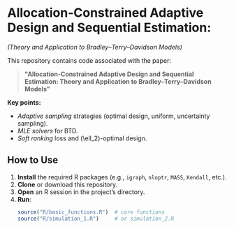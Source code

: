 # Allocation-Constrained Adaptive Design and Sequential Estimation: 
*(Theory and Application to Bradley–Terry–Davidson Models)*

This repository contains code associated with the paper:

> **"Allocation-Constrained Adaptive Design and Sequential Estimation: Theory and Application to Bradley–Terry–Davidson Models"**  

**Key points:**
- *Adaptive sampling* strategies (optimal design, uniform, uncertainty sampling).
- *MLE solvers* for BTD.
- *Soft ranking* loss and \(\ell_2\)-optimal design.


## How to Use
1. **Install** the required R packages (e.g., `igraph`, `nloptr`, `MASS`, `Kendall`, etc.).
2. **Clone** or download this repository.
3. **Open** an R session in the project’s directory.
4. **Run**:
   ```r
   source("R/basic_functions.R")  # core functions
   source("R/simulation_1.R")     # or simulation_2.R

